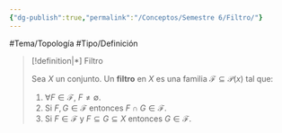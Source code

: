 ```yaml
---
{"dg-publish":true,"permalink":"/Conceptos/Semestre 6/Filtro/"}
---
```


#Tema/Topología  #Tipo/Definición 

> [!definition|*] Filtro
> 
> Sea ${} X {}$ un conjunto. Un **filtro** en ${} X {}$ es una familia ${} \mathcal{F} \subseteq \mathcal{P}(x) {}$ tal que:
> 1. ${} \forall F \in \mathcal{F} {}$, ${} F \neq \emptyset {}$.
> 2. Si ${} F,G \in \mathcal{F} {}$ entonces ${} F \cap G \in \mathcal{F} {}$.
> 3. Si ${} F \in \mathcal{F} {}$ y ${} F \subseteq G \subseteq X {}$ entonces ${} G \in \mathcal{F} {}$.